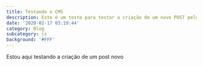 ```yaml
---
title: Testando o CMS
description: Este é um teste para testar a criação de um novo POST pelo CMS
date: '2020-02-17 03:19:44'
category: Blog
subcategory: js
background: '#FFF'
---
```

Estou aqui testando a criação de um post novo
